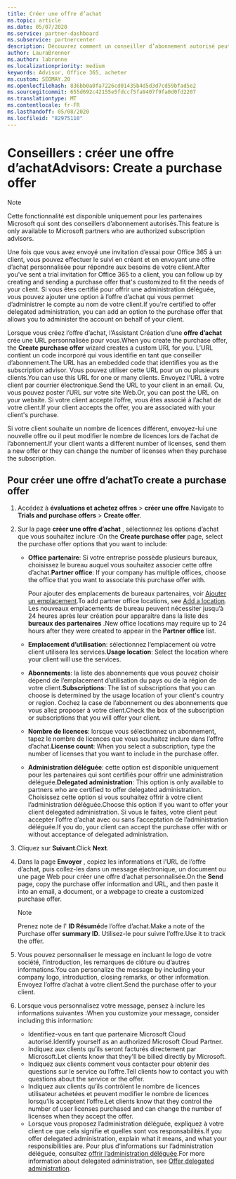 ```yaml
---
title: Créer une offre d’achat
ms.topic: article
ms.date: 05/07/2020
ms.service: partner-dashboard
ms.subservice: partnercenter
description: Découvrez comment un conseiller d’abonnement autorisé peut utiliser l’espace partenaires pour créer une offre d’achat et une URL personnalisée à inclure dans les invitations à la version d’évaluation d’Office 365.
author: LauraBrenner
ms.author: labrenne
ms.localizationpriority: medium
keywords: Advisor, Office 365, acheter
ms.custom: SEOMAY.20
ms.openlocfilehash: 836bb0a0fa7226cd01435b4d5d3d7cd59bfad5e2
ms.sourcegitcommit: 655d692c42155e5fdccf5fa9407f9fa0d0fd2207
ms.translationtype: MT
ms.contentlocale: fr-FR
ms.lasthandoff: 05/08/2020
ms.locfileid: "82975110"
---
```

# <a name="advisors-create-a-purchase-offer"></a><span data-ttu-id="74402-104">Conseillers : créer une offre d’achat</span><span class="sxs-lookup"><span data-stu-id="74402-104">Advisors: Create a purchase offer</span></span>

> [!NOTE]
> <span data-ttu-id="74402-105">Cette fonctionnalité est disponible uniquement pour les partenaires Microsoft qui sont des conseillers d’abonnement autorisés.</span><span class="sxs-lookup"><span data-stu-id="74402-105">This feature is only available to Microsoft partners who are authorized subscription advisors.</span></span>

<span data-ttu-id="74402-106">Une fois que vous avez envoyé une invitation d’essai pour Office 365 à un client, vous pouvez effectuer le suivi en créant et en envoyant une offre d’achat personnalisée pour répondre aux besoins de votre client.</span><span class="sxs-lookup"><span data-stu-id="74402-106">After you've sent a trial invitation for Office 365 to a client, you can follow up by creating and sending a purchase offer that's customized to fit the needs of your client.</span></span> <span data-ttu-id="74402-107">Si vous êtes certifié pour offrir une administration déléguée, vous pouvez ajouter une option à l’offre d’achat qui vous permet d’administrer le compte au nom de votre client.</span><span class="sxs-lookup"><span data-stu-id="74402-107">If you're certified to offer delegated administration, you can add an option to the purchase offer that allows you to administer the account on behalf of your client.</span></span>

<span data-ttu-id="74402-108">Lorsque vous créez l’offre d’achat, l’Assistant Création d’une **offre d’achat** crée une URL personnalisée pour vous.</span><span class="sxs-lookup"><span data-stu-id="74402-108">When you create the purchase offer, the **Create purchase offer** wizard creates a custom URL for you.</span></span> <span data-ttu-id="74402-109">L’URL contient un code incorporé qui vous identifie en tant que conseiller d’abonnement.</span><span class="sxs-lookup"><span data-stu-id="74402-109">The URL has an embedded code that identifies you as the subscription advisor.</span></span> <span data-ttu-id="74402-110">Vous pouvez utiliser cette URL pour un ou plusieurs clients.</span><span class="sxs-lookup"><span data-stu-id="74402-110">You can use this URL for one or many clients.</span></span> <span data-ttu-id="74402-111">Envoyez l’URL à votre client par courrier électronique.</span><span class="sxs-lookup"><span data-stu-id="74402-111">Send the URL to your client in an email.</span></span> <span data-ttu-id="74402-112">Ou, vous pouvez poster l’URL sur votre site Web.</span><span class="sxs-lookup"><span data-stu-id="74402-112">Or, you can post the URL on your website.</span></span> <span data-ttu-id="74402-113">Si votre client accepte l’offre, vous êtes associé à l’achat de votre client.</span><span class="sxs-lookup"><span data-stu-id="74402-113">If your client accepts the offer, you are associated with your client's purchase.</span></span>

<span data-ttu-id="74402-114">Si votre client souhaite un nombre de licences différent, envoyez-lui une nouvelle offre ou il peut modifier le nombre de licences lors de l’achat de l’abonnement.</span><span class="sxs-lookup"><span data-stu-id="74402-114">If your client wants a different number of licenses, send them a new offer or they can change the number of licenses when they purchase the subscription.</span></span> 

## <a name="to-create-a-purchase-offer"></a><span data-ttu-id="74402-115">Pour créer une offre d’achat</span><span class="sxs-lookup"><span data-stu-id="74402-115">To create a purchase offer</span></span>

1. <span data-ttu-id="74402-116">Accédez à **évaluations et achetez offres** > **créer une offre**.</span><span class="sxs-lookup"><span data-stu-id="74402-116">Navigate to **Trials and purchase offers** > **Create offer**.</span></span>

2. <span data-ttu-id="74402-117">Sur la page **créer une offre d’achat** , sélectionnez les options d’achat que vous souhaitez inclure :</span><span class="sxs-lookup"><span data-stu-id="74402-117">On the **Create purchase offer** page, select the purchase offer options that you want to include:</span></span>

    - <span data-ttu-id="74402-118">**Office partenaire**: Si votre entreprise possède plusieurs bureaux, choisissez le bureau auquel vous souhaitez associer cette offre d’achat.</span><span class="sxs-lookup"><span data-stu-id="74402-118">**Partner office**: If your company has multiple offices, choose the office that you want to associate this purchase offer with.</span></span>

        <span data-ttu-id="74402-119">Pour ajouter des emplacements de bureaux partenaires, voir [Ajouter un emplacement](manage-locations.md).</span><span class="sxs-lookup"><span data-stu-id="74402-119">To add partner office locations, see [Add a location](manage-locations.md).</span></span> <span data-ttu-id="74402-120">Les nouveaux emplacements de bureau peuvent nécessiter jusqu’à 24 heures après leur création pour apparaître dans la liste des **bureaux des partenaires** .</span><span class="sxs-lookup"><span data-stu-id="74402-120">New office locations may require up to 24 hours after they were created to appear in the **Partner office** list.</span></span>

    - <span data-ttu-id="74402-121">**Emplacement d’utilisation**: sélectionnez l’emplacement où votre client utilisera les services.</span><span class="sxs-lookup"><span data-stu-id="74402-121">**Usage location**: Select the location where your client will use the services.</span></span>
    - <span data-ttu-id="74402-122">**Abonnements**: la liste des abonnements que vous pouvez choisir dépend de l’emplacement d’utilisation du pays ou de la région de votre client.</span><span class="sxs-lookup"><span data-stu-id="74402-122">**Subscriptions**: The list of subscriptions that you can choose is determined by the usage location of your client's country or region.</span></span> <span data-ttu-id="74402-123">Cochez la case de l’abonnement ou des abonnements que vous allez proposer à votre client.</span><span class="sxs-lookup"><span data-stu-id="74402-123">Check the box of the subscription or subscriptions that you will offer your client.</span></span>
    - <span data-ttu-id="74402-124">**Nombre de licences**: lorsque vous sélectionnez un abonnement, tapez le nombre de licences que vous souhaitez inclure dans l’offre d’achat.</span><span class="sxs-lookup"><span data-stu-id="74402-124">**License count**: When you select a subscription, type the number of licenses that you want to include in the purchase offer.</span></span>
    - <span data-ttu-id="74402-125">**Administration déléguée**: cette option est disponible uniquement pour les partenaires qui sont certifiés pour offrir une administration déléguée.</span><span class="sxs-lookup"><span data-stu-id="74402-125">**Delegated administration**: This option is only available to partners who are certified to offer delegated administration.</span></span> <span data-ttu-id="74402-126">Choisissez cette option si vous souhaitez offrir à votre client l’administration déléguée.</span><span class="sxs-lookup"><span data-stu-id="74402-126">Choose this option if you want to offer your client delegated administration.</span></span> <span data-ttu-id="74402-127">Si vous le faites, votre client peut accepter l’offre d’achat avec ou sans l’acceptation de l’administration déléguée.</span><span class="sxs-lookup"><span data-stu-id="74402-127">If you do, your client can accept the purchase offer with or without acceptance of delegated administration.</span></span>

3. <span data-ttu-id="74402-128">Cliquez sur **Suivant**.</span><span class="sxs-lookup"><span data-stu-id="74402-128">Click **Next**.</span></span>

4. <span data-ttu-id="74402-129">Dans la page **Envoyer** , copiez les informations et l’URL de l’offre d’achat, puis collez-les dans un message électronique, un document ou une page Web pour créer une offre d’achat personnalisée.</span><span class="sxs-lookup"><span data-stu-id="74402-129">On the **Send** page, copy the purchase offer information and URL, and then paste it into an email, a document, or a webpage to create a customized purchase offer.</span></span>

    > [!NOTE]
    > <span data-ttu-id="74402-130">Prenez note de l' **ID Résumé**de l’offre d’achat.</span><span class="sxs-lookup"><span data-stu-id="74402-130">Make a note of the Purchase offer **summary ID**.</span></span> <span data-ttu-id="74402-131">Utilisez-le pour suivre l’offre.</span><span class="sxs-lookup"><span data-stu-id="74402-131">Use it to track the offer.</span></span>

5. <span data-ttu-id="74402-132">Vous pouvez personnaliser le message en incluant le logo de votre société, l’introduction, les remarques de clôture ou d’autres informations.</span><span class="sxs-lookup"><span data-stu-id="74402-132">You can personalize the message by including your company logo, introduction, closing remarks, or other information.</span></span> <span data-ttu-id="74402-133">Envoyez l’offre d’achat à votre client.</span><span class="sxs-lookup"><span data-stu-id="74402-133">Send the purchase offer to your client.</span></span>

6. <span data-ttu-id="74402-134">Lorsque vous personnalisez votre message, pensez à inclure les informations suivantes :</span><span class="sxs-lookup"><span data-stu-id="74402-134">When you customize your message, consider including this information:</span></span>

    - <span data-ttu-id="74402-135">Identifiez-vous en tant que partenaire Microsoft Cloud autorisé.</span><span class="sxs-lookup"><span data-stu-id="74402-135">Identify yourself as an authorized Microsoft Cloud Partner.</span></span>
    - <span data-ttu-id="74402-136">Indiquez aux clients qu’ils seront facturés directement par Microsoft.</span><span class="sxs-lookup"><span data-stu-id="74402-136">Let clients know that they'll be billed directly by Microsoft.</span></span>
    - <span data-ttu-id="74402-137">Indiquez aux clients comment vous contacter pour obtenir des questions sur le service ou l’offre.</span><span class="sxs-lookup"><span data-stu-id="74402-137">Tell clients how to contact you with questions about the service or the offer.</span></span>
    - <span data-ttu-id="74402-138">Indiquez aux clients qu’ils contrôlent le nombre de licences utilisateur achetées et peuvent modifier le nombre de licences lorsqu’ils acceptent l’offre.</span><span class="sxs-lookup"><span data-stu-id="74402-138">Let clients know that they control the number of user licenses purchased and can change the number of licenses when they accept the offer.</span></span>
    - <span data-ttu-id="74402-139">Lorsque vous proposez l’administration déléguée, expliquez à votre client ce que cela signifie et quelles sont vos responsabilités.</span><span class="sxs-lookup"><span data-stu-id="74402-139">If you offer delegated administration, explain what it means, and what your responsibilities are.</span></span> <span data-ttu-id="74402-140">Pour plus d’informations sur l’administration déléguée, consultez [offrir l’administration déléguée](customers_revoke_admin_privileges.md).</span><span class="sxs-lookup"><span data-stu-id="74402-140">For more information about delegated administration, see [Offer delegated administration](customers_revoke_admin_privileges.md).</span></span>